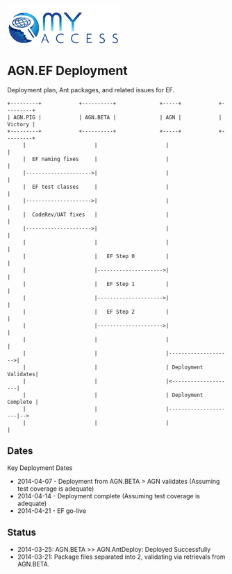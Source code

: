 ![ScreenShot](/screenshots/EF-logo.gif)

# AGN.EF Deployment

Deployment plan, Ant packages, and related issues for EF.


```
+---------+            +----------+              +-----+            +---------+
| AGN.PIG |            | AGN.BETA |              | AGN |            | Victory |
+---------+            +----------+              +-----+            +---------+
     |                      |                      |                     |
     |  EF naming fixes     |                      |                     |
     |--------------------->|                      |                     |  
     |  EF test classes     |                      |                     |
     |--------------------->|                      |                     |
     |  CodeRev/UAT fixes   |                      |                     |
     |--------------------->|                      |                     |          
     |                      |                      |                     |
     |                      |   EF Step 0          |                     |
     |                      |--------------------->|                     |
     |                      |   EF Step 1          |                     |
     |                      |--------------------->|                     |
     |                      |   EF Step 2          |                     |
     |                      |--------------------->|                     |
     |                      |                      |                     |
     |                      |                      |-------------------->|
     |                      |                      | Deployment Validates|
     |                      |                      |<--------------------|
     |                      |                      | Deployment Complete |
     |                      |                      |---------------------|-->
     |                      |                      |                     |
```

## Dates

Key Deployment Dates

* 2014-04-07 - Deployment from AGN.BETA > AGN validates (Assuming test coverage is adequate)
* 2014-04-14 - Deployment complete (Assuming test coverage is adequate)
* 2014-04-21 - EF go-live

## Status

* 2014-03-25: AGN.BETA >> AGN.AntDeploy: Deployed Successfully
* 2014-03-21: Package files separated into 2, validating via retrievals from AGN.BETA.

